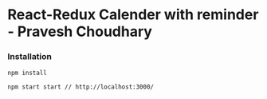 # React-Redux Calender with reminder - Pravesh Choudhary

### Installation

```
npm install

npm start start // http://localhost:3000/
```